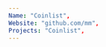 ```yaml
--- 
Name: "Coinlist", 
Website: "github.com/mm", 
Projects: "Coinlist",
--- 
```

<!--lang:en--> 

<!--lang:es--] 

<!--lang:de--] 

<!--lang:fr--] 

<!--lang:pl--] 

<!--lang:uk--] 

[!--lang:*--> 